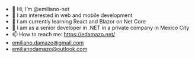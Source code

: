 - 👋 Hi, I’m @emiliano-net
- 👀 I am interested in web and mobile development
- 🌱 I am currently learning React and Blazor on Net Core
- 💞️ I am as a senior developer in .NET in a private company in Mexico City
- 📫 How to reach me: https://edamazo.net/
- emiliano.damazo@gmail.com
- emilianodamazo@outlook.com
<!---
emiliano-net/emiliano-net is a ✨ special ✨ repository because its `README.md`
--->
